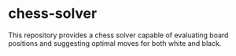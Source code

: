 # chess-solver
This repository provides a chess solver capable of evaluating board positions and suggesting optimal moves for both white and black.

